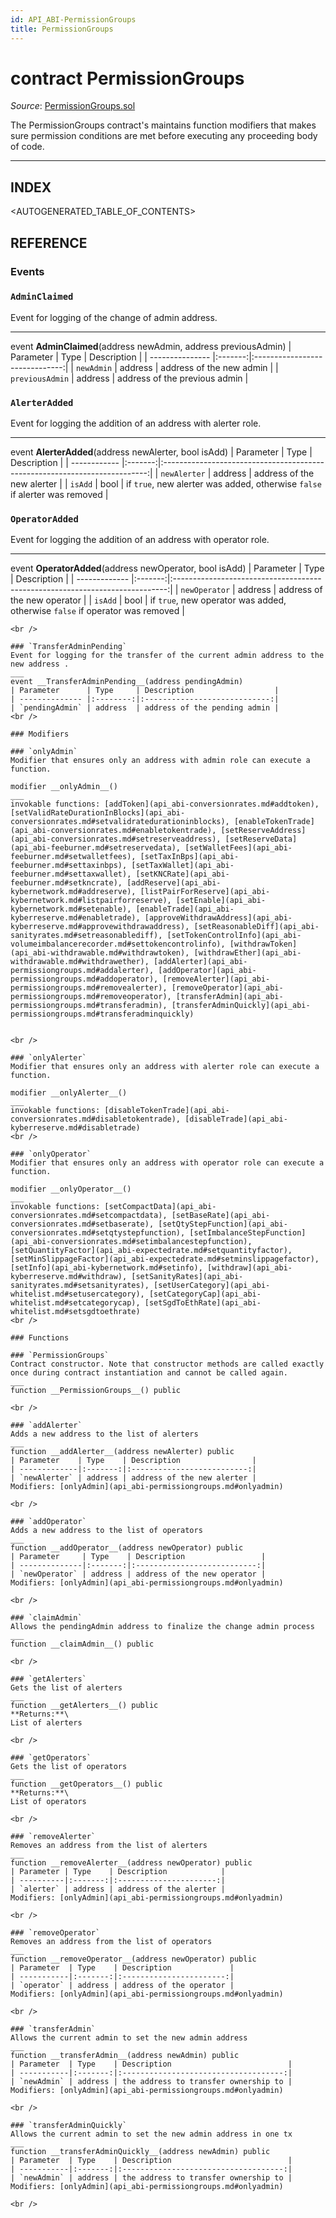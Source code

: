 ```yaml
---
id: API_ABI-PermissionGroups
title: PermissionGroups
---
```

[//]: # (tagline)
# contract PermissionGroups

*Source*: [PermissionGroups.sol](https://github.com/KyberNetwork/smart-contracts/blob/master/contracts/PermissionGroups.sol)

The PermissionGroups contract's maintains function modifiers that makes sure permission conditions are met before executing any proceeding body of code.
___

## INDEX

<AUTOGENERATED_TABLE_OF_CONTENTS>

## REFERENCE

### Events

### `AdminClaimed`
Event for logging of the change of admin address.
___
event __AdminClaimed__(address newAdmin, address previousAdmin)
| Parameter       | Type    | Description                    |
| --------------- |:-------:|:------------------------------:|
| `newAdmin`      | address | address of the new admin       |
| `previousAdmin` | address | address of the previous admin  |
<br />

### `AlerterAdded`
Event for logging the addition of an address with alerter role.
___
event __AlerterAdded__(address newAlerter, bool isAdd)
| Parameter    | Type    | Description                                                                |
| ------------ |:-------:|:--------------------------------------------------------------------------:|
| `newAlerter` | address | address of the new alerter                                                 |
| `isAdd`      | bool    | if `true`, new alerter was added, otherwise `false` if alerter was removed |
<br />

### `OperatorAdded`
Event for logging the addition of an address with operator role.
___
event __OperatorAdded__(address newOperator, bool isAdd)
| Parameter     | Type    | Description                                                                  |
| ------------- |:-------:|:----------------------------------------------------------------------------:|
| `newOperator` | address | address of the new operator                                                  |
| `isAdd`       | bool    | if `true`, new operator was added, otherwise `false` if operator was removed |
```
<br />

### `TransferAdminPending`
Event for logging for the transfer of the current admin address to the new address .
___
event __TransferAdminPending__(address pendingAdmin)
| Parameter      | Type     | Description                  |
| -------------- |:--------:|:----------------------------:|
| `pendingAdmin` | address  | address of the pending admin |
<br />

### Modifiers

### `onlyAdmin`
Modifier that ensures only an address with admin role can execute a function.

modifier __onlyAdmin__()
___
invokable functions: [addToken](api_abi-conversionrates.md#addtoken), [setValidRateDurationInBlocks](api_abi-conversionrates.md#setvalidratedurationinblocks), [enableTokenTrade](api_abi-conversionrates.md#enabletokentrade), [setReserveAddress](api_abi-conversionrates.md#setreserveaddress), [setReserveData](api_abi-feeburner.md#setreservedata), [setWalletFees](api_abi-feeburner.md#setwalletfees), [setTaxInBps](api_abi-feeburner.md#settaxinbps), [setTaxWallet](api_abi-feeburner.md#settaxwallet), [setKNCRate](api_abi-feeburner.md#setkncrate), [addReserve](api_abi-kybernetwork.md#addreserve), [listPairForReserve](api_abi-kybernetwork.md#listpairforreserve), [setEnable](api_abi-kybernetwork.md#setenable), [enableTrade](api_abi-kyberreserve.md#enabletrade), [approveWithdrawAddress](api_abi-kyberreserve.md#approvewithdrawaddress), [setReasonableDiff](api_abi-sanityrates.md#setreasonablediff), [setTokenControlInfo](api_abi-volumeimbalancerecorder.md#settokencontrolinfo), [withdrawToken](api_abi-withdrawable.md#withdrawtoken), [withdrawEther](api_abi-withdrawable.md#withdrawether), [addAlerter](api_abi-permissiongroups.md#addalerter), [addOperator](api_abi-permissiongroups.md#addoperator), [removeAlerter](api_abi-permissiongroups.md#removealerter), [removeOperator](api_abi-permissiongroups.md#removeoperator), [transferAdmin](api_abi-permissiongroups.md#transferadmin), [transferAdminQuickly](api_abi-permissiongroups.md#transferadminquickly)


<br />

### `onlyAlerter`
Modifier that ensures only an address with alerter role can execute a function.

modifier __onlyAlerter__()
___
invokable functions: [disableTokenTrade](api_abi-conversionrates.md#disabletokentrade), [disableTrade](api_abi-kyberreserve.md#disabletrade)
<br />

### `onlyOperator`
Modifier that ensures only an address with operator role can execute a function.

modifier __onlyOperator__()
___
invokable functions: [setCompactData](api_abi-conversionrates.md#setcompactdata), [setBaseRate](api_abi-conversionrates.md#setbaserate), [setQtyStepFunction](api_abi-conversionrates.md#setqtystepfunction), [setImbalanceStepFunction](api_abi-conversionrates.md#setimbalancestepfunction), [setQuantityFactor](api_abi-expectedrate.md#setquantityfactor), [setMinSlippageFactor](api_abi-expectedrate.md#setminslippagefactor), [setInfo](api_abi-kybernetwork.md#setinfo), [withdraw](api_abi-kyberreserve.md#withdraw), [setSanityRates](api_abi-sanityrates.md#setsanityrates), [setUserCategory](api_abi-whitelist.md#setusercategory), [setCategoryCap](api_abi-whitelist.md#setcategorycap), [setSgdToEthRate](api_abi-whitelist.md#setsgdtoethrate)
<br />

### Functions

### `PermissionGroups`
Contract constructor. Note that constructor methods are called exactly once during contract instantiation and cannot be called again.
___
function __PermissionGroups__() public

<br />

### `addAlerter`
Adds a new address to the list of alerters
___
function __addAlerter__(address newAlerter) public
| Parameter    | Type    | Description                |
| -------------|:-------:|:--------------------------:|
| `newAlerter` | address | address of the new alerter |
Modifiers: [onlyAdmin](api_abi-permissiongroups.md#onlyadmin)

<br />

### `addOperator`
Adds a new address to the list of operators
___
function __addOperator__(address newOperator) public
| Parameter     | Type    | Description                 |
| --------------|:-------:|:---------------------------:|
| `newOperator` | address | address of the new operator |
Modifiers: [onlyAdmin](api_abi-permissiongroups.md#onlyadmin)

<br />

### `claimAdmin`
Allows the pendingAdmin address to finalize the change admin process
___
function __claimAdmin__() public

<br />

### `getAlerters`
Gets the list of alerters
___
function __getAlerters__() public
**Returns:**\
List of alerters

<br />

### `getOperators`
Gets the list of operators
___
function __getOperators__() public
**Returns:**\
List of operators

<br />

### `removeAlerter`
Removes an address from the list of alerters
___
function __removeAlerter__(address newOperator) public
| Parameter | Type    | Description            |
| ----------|:-------:|:----------------------:|
| `alerter` | address | address of the alerter |
Modifiers: [onlyAdmin](api_abi-permissiongroups.md#onlyadmin)

<br />

### `removeOperator`
Removes an address from the list of operators
___
function __removeOperator__(address newOperator) public
| Parameter  | Type    | Description             |
| -----------|:-------:|:-----------------------:|
| `operator` | address | address of the operator |
Modifiers: [onlyAdmin](api_abi-permissiongroups.md#onlyadmin)

<br />

### `transferAdmin`
Allows the current admin to set the new admin address
___
function __transferAdmin__(address newAdmin) public
| Parameter  | Type    | Description                          |
| -----------|:-------:|:------------------------------------:|
| `newAdmin` | address | the address to transfer ownership to |
Modifiers: [onlyAdmin](api_abi-permissiongroups.md#onlyadmin)

<br />

### `transferAdminQuickly`
Allows the current admin to set the new admin address in one tx
___
function __transferAdminQuickly__(address newAdmin) public
| Parameter  | Type    | Description                          |
| -----------|:-------:|:------------------------------------:|
| `newAdmin` | address | the address to transfer ownership to |
Modifiers: [onlyAdmin](api_abi-permissiongroups.md#onlyadmin)

<br />

